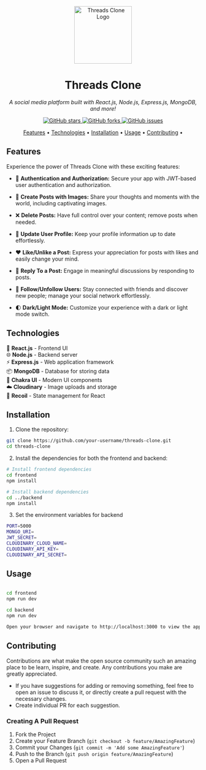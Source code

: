 <p align="center">
  <img src="https://upload.wikimedia.org/wikipedia/commons/thumb/0/01/Threads_%28app%29.svg/1200px-Threads_%28app%29.svg.png" width="150px" alt="Threads Clone Logo">
</p>

<h1 align="center">Threads Clone</h1>

<p align="center">
  <em>A social media platform built with React.js, Node.js, Express.js, MongoDB, and more!</em>
</p>

<p align="center">
  <a href="https://github.com/your-username/threads-clone/stargazers">
    <img src="https://img.shields.io/github/stars/your-username/threads-clone.svg" alt="GitHub stars">
  </a>
  <a href="https://github.com/your-username/threads-clone/network">
    <img src="https://img.shields.io/github/forks/your-username/threads-clone.svg" alt="GitHub forks">
  </a>
  <a href="https://github.com/your-username/threads-clone/issues">
    <img src="https://img.shields.io/github/issues/your-username/threads-clone.svg" alt="GitHub issues">
  </a>
</p>

<p align="center">
  <a href="#features">Features</a> •
  <a href="#technologies">Technologies</a> •
  <a href="#installation">Installation</a> •
  <a href="#usage">Usage</a> •
  <a href="#contributing">Contributing</a> •
</p>

## Features

Experience the power of Threads Clone with these exciting features:

- 🔐 **Authentication and Authorization:** Secure your app with JWT-based user authentication and authorization.

- 📝 **Create Posts with Images:** Share your thoughts and moments with the world, including captivating images.

- ❌ **Delete Posts:** Have full control over your content; remove posts when needed.

- 🔄 **Update User Profile:** Keep your profile information up to date effortlessly.

- ❤️ **Like/Unlike a Post:** Express your appreciation for posts with likes and easily change your mind.

- 💬 **Reply To a Post:** Engage in meaningful discussions by responding to posts.

- 🔗 **Follow/Unfollow Users:** Stay connected with friends and discover new people; manage your social network effortlessly.

- 🌓 **Dark/Light Mode:** Customize your experience with a dark or light mode switch.

## Technologies

🚀 **React.js** - Frontend UI \
🌐 **Node.js** - Backend server \
⚡ **Express.js** - Web application framework \
📦 **MongoDB** - Database for storing data \
🎨 **Chakra UI** - Modern UI components \
☁️ **Cloudinary** - Image uploads and storage \
🔄 **Recoil** - State management for React

## Installation

1. Clone the repository:

```bash
git clone https://github.com/your-username/threads-clone.git
cd threads-clone
```

2. Install the dependencies for both the frontend and backend:

```bash
# Install frontend dependencies
cd frontend
npm install

# Install backend dependencies
cd ../backend
npm install
```

3. Set the environment variables for backend

```bash
PORT=5000
MONGO_URI=
JWT_SECRET=
CLOUDINARY_CLOUD_NAME=
CLOUDINARY_API_KEY=
CLOUDINARY_API_SECRET=
```

## Usage

```bash

cd frontend
npm run dev

cd backend
npm run dev

Open your browser and navigate to http://localhost:3000 to view the application.

```

## Contributing

Contributions are what make the open source community such an amazing place to be learn, inspire, and create. Any contributions you make are greatly appreciated.

- If you have suggestions for adding or removing something, feel free to open an issue to discuss it, or directly create a pull request with the necessary changes.
- Create individual PR for each suggestion.

### Creating A Pull Request

1. Fork the Project
2. Create your Feature Branch (`git checkout -b feature/AmazingFeature`)
3. Commit your Changes (`git commit -m 'Add some AmazingFeature'`)
4. Push to the Branch (`git push origin feature/AmazingFeature`)
5. Open a Pull Request
